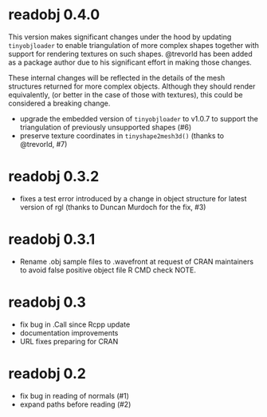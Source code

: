 # readobj 0.4.0

This version makes significant changes under the hood by updating
`tinyobjloader` to enable triangulation of more complex shapes together with
support for rendering textures on such shapes. @trevorld has been added as a
package author due to his significant effort in making those changes.

These internal changes will be reflected in the details of the mesh structures
returned for more complex objects. Although they should render equivalently, (or
better in the case of those with textures), this could be considered a breaking
change.

* upgrade the embedded version of `tinyobjloader` to v1.0.7
  to support the triangulation of previously unsupported shapes (#6)
* preserve texture coordinates in `tinyshape2mesh3d()` (thanks to @trevorld, #7)

# readobj 0.3.2

* fixes a test error introduced by a change in object structure for latest
  version of rgl (thanks to Duncan Murdoch for the fix, #3)

# readobj 0.3.1

* Rename .obj sample files to .wavefront at request of CRAN maintainers to avoid
  false positive object file R CMD check NOTE.

# readobj 0.3

* fix bug in .Call since Rcpp update
* documentation improvements
* URL fixes preparing for CRAN

# readobj 0.2

* fix bug in reading of normals (#1)
* expand paths before reading (#2)

